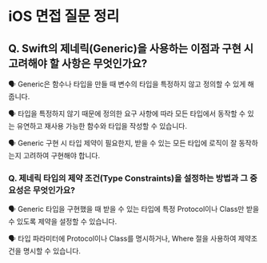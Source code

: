 # iOS 면접 질문 정리

## Q. Swift의 제네릭(Generic)을 사용하는 이점과 구현 시 고려해야 할 사항은 무엇인가요?

🗣️ Generic은 함수나 타입을 만들 때 변수의 타입을 특정하지 않고 정의할 수 있게 해줍니다.

🗣️ 타입을 특정하지 않기 때문에 정의한 요구 사항에 따라 모든 타입에서 동작할 수 있는 유연하고 재사용 가능한 함수와 타입을 작성할 수 있습니다.

🗣️ Generic 구현 시 타입 제약이 필요한지, 받을 수 있는 모든 타입에 로직이 잘 동작하는지 고려하여 구현해야 합니다.

### Q. 제네릭 타입의 제약 조건(Type Constraints)을 설정하는 방법과 그 중요성은 무엇인가요?

🗣️ Generic 타입을 구현했을 때 받을 수 있는 타입에 특정 Protocol이나 Class만 받을 수 있도록 제약을 설정할 수 있습니다.

🗣️ 타입 파라미터에 Protocol이나 Class를 명시하거나, Where 절을 사용하여 제약조건을 명시할 수 있습니다.
